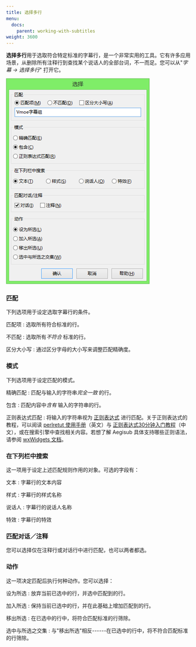 ```yaml
---
title: 选择多行
menu:
  docs:
    parent: working-with-subtitles
weight: 3600
---
```


**选择多行**用于选取符合特定标准的字幕行，是一个非常实用的工具。它有许多应用场景，从删除所有注释行到查找某个说话人的全部台词，不一而足。您可以从"*字幕
-\> 选择多行*" 打开它。

![Select_lines](/img/3.2/zh/Select_lines.png#center)

### 匹配

下列选项用于设定选取字幕行的条件。

匹配项
:   选取所有符合标准的行。

不匹配
:   选取所有*不符合* 标准的行。

区分大小写
:   通过区分字母的大小写来调整匹配精确度。

### 模式

下列选项用于设定匹配的模式。

精确匹配
:   匹配与输入的字符串*完全一致* 的行。

包含
:   匹配内容中*含有* 输入的字符串的行。

正则表达式匹配
:   将输入的字符串视为
    [正则表达式](https://zh.wikipedia.org/wiki/%E6%AD%A3%E5%88%99%E8%A1%A8%E8%BE%BE%E5%BC%8F)
    进行匹配。关于正则表达式的教程，可以阅读 [perlretut
    使用手册](https://perldoc.perl.org/perlretut.html)（英文）与
    [正则表达式30分钟入门教程](https://www.jb51.net/tools/zhengze.html)（中文），或在搜索引擎中查找相关内容。若想了解
    Aegisub 具体支持哪些正则语法，请参阅 [wxWidgets
    文档](https://docs.wxwidgets.org/2.8.12/wx_wxresyn.html)。

### 在下列栏中搜索

这一项用于设定上述匹配规则作用的对象。可选的字段有：

文本
:   字幕行的文本内容

样式
:   字幕行的样式名称

说话人
:   字幕行的说话人名称

特效
:   字幕行的特效

### 匹配对话／注释

您可以选择仅在注释行或对话行中进行匹配，也可以两者都选。

### 动作

这一项决定匹配后执行何种动作。您可以选择：

设为所选
:   放弃当前已选中的行，并选中匹配到的行。

加入所选
:   保持当前已选中的行，并在此基础上增加匹配到的行。

移出所选
:   在已选中的行中，将符合匹配标准的行筛除。

选中与所选之交集
:   与"移出所选"相反------在已选中的行中，将不符合匹配标准的行筛除。


